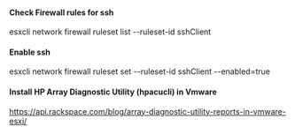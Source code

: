 #### Check Firewall rules for ssh
esxcli network firewall ruleset list --ruleset-id sshClient

#### Enable ssh
esxcli network firewall ruleset set --ruleset-id sshClient --enabled=true

#### Install HP Array Diagnostic Utility (hpacucli) in Vmware
https://api.rackspace.com/blog/array-diagnostic-utility-reports-in-vmware-esxi/
